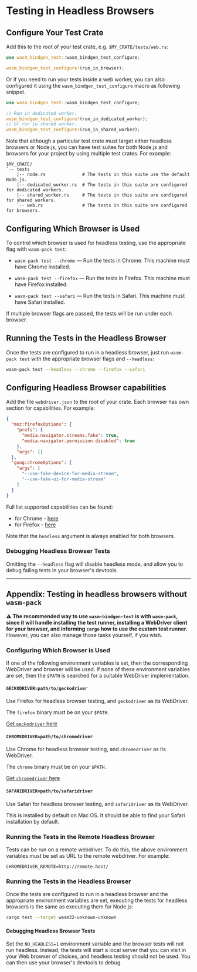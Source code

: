 # Testing in Headless Browsers

## Configure Your Test Crate

Add this to the root of your test crate, e.g. `$MY_CRATE/tests/web.rs`:

```rust
use wasm_bindgen_test::wasm_bindgen_test_configure;

wasm_bindgen_test_configure!(run_in_browser);
```

Or if you need to run your tests inside a web worker, you can also
configured it using the `wasm_bindgen_test_configure` macro as following
snippet.

```rust
use wasm_bindgen_test::wasm_bindgen_test_configure;

// Run in dedicated worker.
wasm_bindgen_test_configure!(run_in_dedicated_worker);
// Or run in shared worker.
wasm_bindgen_test_configure!(run_in_shared_worker);
```

Note that although a particular test crate must target either headless browsers
or Node.js, you can have test suites for both Node.js and browsers for your
project by using multiple test crates. For example:

```
$MY_CRATE/
`-- tests
    |-- node.rs              # The tests in this suite use the default Node.js.
    |-- dedicated_worker.rs  # The tests in this suite are configured for dedicated workers.
    |-- shared_worker.rs     # The tests in this suite are configured for shared workers.
    `-- web.rs               # The tests in this suite are configured for browsers.
```

## Configuring Which Browser is Used

To control which browser is used for headless testing, use the appropriate flag
with `wasm-pack test`:

* `wasm-pack test --chrome` &mdash; Run the tests in Chrome. This machine must
  have Chrome installed.

* `wasm-pack test --firefox` &mdash; Run the tests in Firefox. This machine must
  have Firefox installed.

* `wasm-pack test --safari` &mdash; Run the tests in Safari. This machine must
  have Safari installed.

If multiple browser flags are passed, the tests will be run under each browser.

## Running the Tests in the Headless Browser

Once the tests are configured to run in a headless browser, just run `wasm-pack
test` with the appropriate browser flags and `--headless`:

```bash
wasm-pack test --headless --chrome --firefox --safari
```

## Configuring Headless Browser capabilities

Add the file `webdriver.json` to the root of your crate. Each browser has own 
section for capabilities. For example:

```json
{
  "moz:firefoxOptions": {
    "prefs": {
      "media.navigator.streams.fake": true,
      "media.navigator.permission.disabled": true
    },
    "args": []
  },
  "goog:chromeOptions": {
    "args": [
      "--use-fake-device-for-media-stream",
      "--use-fake-ui-for-media-stream"
    ]
  }
}
```
Full list supported capabilities can be found:

* for Chrome - [here](https://peter.sh/experiments/chromium-command-line-switches/)
* for Firefox - [here](https://developer.mozilla.org/en-US/docs/Web/WebDriver/Capabilities/firefoxOptions)

Note that the `headless` argument is always enabled for both browsers.

### Debugging Headless Browser Tests

Omitting the `--headless` flag will disable headless mode, and allow you to
debug failing tests in your browser's devtools.

--------------------------------------------------------------------------------

## Appendix: Testing in headless browsers without `wasm-pack`

**⚠️ The recommended way to use `wasm-bindgen-test` is with `wasm-pack`, since it
will handle installing the test runner, installing a WebDriver client for your
browser, and informing `cargo` how to use the custom test runner.** However, you
can also manage those tasks yourself, if you wish.

### Configuring Which Browser is Used

If one of the following environment variables is set, then the corresponding
WebDriver and browser will be used. If none of these environment variables are
set, then the `$PATH` is searched for a suitable WebDriver implementation.

#### `GECKODRIVER=path/to/geckodriver`

Use Firefox for headless browser testing, and `geckodriver` as its
WebDriver.

The `firefox` binary must be on your `$PATH`.

[Get `geckodriver` here](https://github.com/mozilla/geckodriver/releases)

#### `CHROMEDRIVER=path/to/chromedriver`

Use Chrome for headless browser testing, and `chromedriver` as its
WebDriver.

The `chrome` binary must be on your `$PATH`.

[Get `chromedriver` here](http://chromedriver.chromium.org/downloads)

#### `SAFARIDRIVER=path/to/safaridriver`

Use Safari for headless browser testing, and `safaridriver` as its
WebDriver.

This is installed by default on Mac OS. It should be able to find your Safari
installation by default.

### Running the Tests in the Remote Headless Browser

Tests can be run on a remote webdriver. To do this, the above environment 
variables must be set as URL to the remote webdriver. For example:

```
CHROMEDRIVER_REMOTE=http://remote.host/
```

### Running the Tests in the Headless Browser

Once the tests are configured to run in a headless browser and the appropriate
environment variables are set, executing the tests for headless browsers is the
same as executing them for Node.js:

```bash
cargo test --target wasm32-unknown-unknown
```

#### Debugging Headless Browser Tests

Set the `NO_HEADLESS=1` environment variable and the browser tests will not run
headless. Instead, the tests will start a local server that you can visit in
your Web browser of choices, and headless testing should not be used. You can
then use your browser's devtools to debug.
